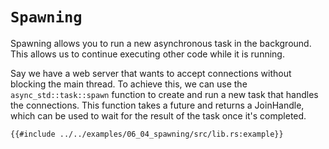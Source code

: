 # `Spawning`

Spawning allows you to run a new asynchronous task in the background. This allows us to continue executing other code 
while it is running.

Say we have a web server that wants to accept connections without blocking the main thread. 
To achieve this, we can use the `async_std::task::spawn` function to create and run a new task that handles the 
connections. This function takes a future and returns a JoinHandle, which can be used to wait for the result of the 
task once it's completed.

```rust,edition2018
{{#include ../../examples/06_04_spawning/src/lib.rs:example}}
```